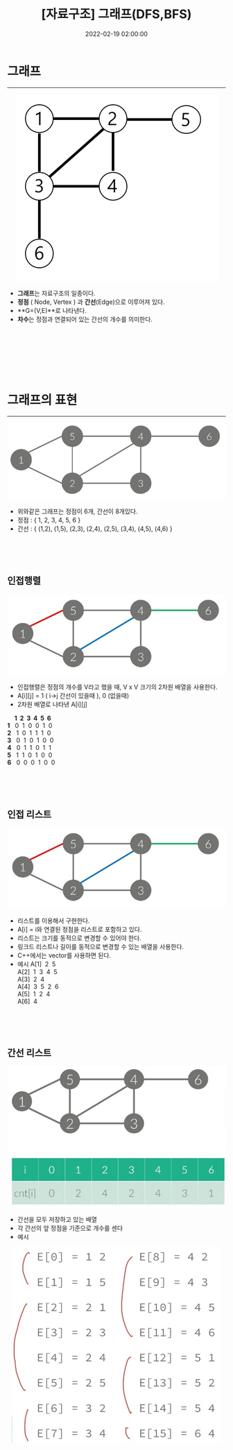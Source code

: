 ﻿---
title: "[자료구조] 그래프(DFS,BFS) "
date: 2022-02-19 02:00:00
categories:
- 자료구조
tags:
- 알고리즘
- 자료구조
- 그래프
- DFS
- BFS
---

# 그래프
<hr>

<p align="center">
<img src="https://github.com/idkim97/idkim97.github.io/blob/master/img/graph.png?raw=true">
</p>


 - **그래프**는 자료구조의 일종이다.
 -  **정점** ( Node, Vertex ) 과 **간선**(Edge)으로 이루어져 있다.
 -  **G=(V,E)**로 나타낸다.
 -  **차수**는 정점과 연결되어 있는 간선의 개수를 의미한다.

<br><br><br><br><br><br>

# 그래프의 표현
<hr>
<p align="center">
<img src="https://github.com/idkim97/idkim97.github.io/blob/master/img/graph1.jpg?raw=true">
</p>

- 위와같은 그래프는 정점이 6개, 간선이 8개있다.
- 정점 : { 1, 2, 3, 4, 5, 6 }
- 간선 : { (1,2), (1,5), (2,3), (2,4), (2,5), (3,4), (4,5), (4,6) }

<br><br><br>

## 인접행렬

<p align="center">
<img src="https://github.com/idkim97/idkim97.github.io/blob/master/img/graph2.jpg?raw=true">
</p>

- 인접행렬은 정점의 개수를 V라고 했을 때, V x V 크기의 2차원 배열을 사용한다.
- A[i][j] = 1 ( i->j 간선이 있을때 ), 0 (없을때) 
- 2차원 배열로 나타낸 A[i][j]
<p align="center">

**&nbsp;&nbsp;&nbsp;&nbsp; 1&nbsp; 2&nbsp; 3&nbsp;  4&nbsp;  5&nbsp;  6**   
**1** &nbsp;&nbsp;0&nbsp; 1&nbsp; 0&nbsp; 0&nbsp; 1&nbsp; 0  
**2** &nbsp;&nbsp;1&nbsp; 0&nbsp; 1&nbsp; 1&nbsp; 1&nbsp; 0  
**3** &nbsp;&nbsp;0&nbsp; 1&nbsp; 0&nbsp; 1&nbsp; 0&nbsp; 0  
**4** &nbsp;&nbsp;0&nbsp; 1&nbsp; 1&nbsp; 0&nbsp; 1&nbsp; 1  
**5** &nbsp;&nbsp;1&nbsp; 1&nbsp; 0&nbsp; 1&nbsp; 0&nbsp; 0  
**6** &nbsp;&nbsp;0&nbsp; 0&nbsp; 0&nbsp; 1&nbsp; 0&nbsp; 0  

</p>

<br><br><br>

## 인접 리스트
<p align="center">
<img src="https://github.com/idkim97/idkim97.github.io/blob/master/img/graph2.jpg?raw=true">
</p>

- 리스트를 이용해서 구현한다. 
- A[i] = i와 연결된 정점을 리스트로 포함하고 있다.
- 리스트는 크기를 동적으로 변경할 수 있어야 한다.
- 링크드 리스트나 길이를 동적으로 변경할 수 있는 배열을 사용한다.
- C++에서는 vector를 사용하면 된다.
- 예시
A[1] &nbsp;2&nbsp; 5  
A[2] &nbsp;1&nbsp; 3&nbsp; 4&nbsp; 5  
A[3] &nbsp;2&nbsp; 4  
A[4] &nbsp;3&nbsp; 5&nbsp; 2&nbsp; 6  
A[5] &nbsp;1&nbsp; 2&nbsp; 4  
A[6] &nbsp;4   

<br><br><br>

## 간선 리스트
<p align="center">
<img src="https://github.com/idkim97/idkim97.github.io/blob/master/img/graph4.jpg?raw=true">
</p>

- 간선을 모두 저장하고 있는 배열
- 각 간선의 앞 정점을 기준으로 개수를 센다
- 예시
<p align="center">
<img src="https://github.com/idkim97/idkim97.github.io/blob/master/img/graph5.jpg?raw=true">
</p>

